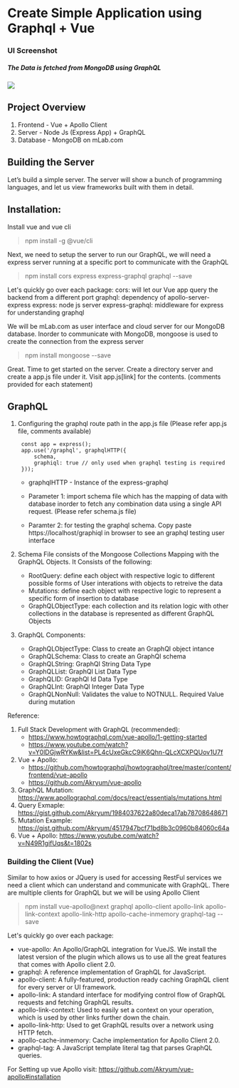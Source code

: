 # Create Simple Application using Graphql + Vue

### UI Screenshot
##### The Data is fetched from MongoDB using GraphQL
![](https://github.com/vivekkeswaran/vue-graphql-full-stack-app/blob/master/screenshots/application-overview.gif)

## Project Overview

1.  Frontend - Vue + Apollo Client
2.  Server - Node Js (Express App) + GraphQL
3.  Database - MongoDB on mLab.com

## Building the Server

Let’s build a simple server. The server will show a bunch of programming languages, and let us view frameworks built with them in detail.

## Installation:

Install vue and vue cli
> npm install -g @vue/cli

Next, we need to setup the server to run our GraphQL, we will need a express server running at a specific port to communicate with the GraphQL 
> npm install cors express express-graphql graphql --save

Let's quickly go over each package:
cors: will let our Vue app query the backend from a different port
graphql: dependency of apollo-server-express
express: node js server
express-graphql: middleware for express for understanding graphql

We will be mLab.com as user interface and cloud server for our MongoDB database. Inorder to communicate with MongoDB, mongoose is used to create the connection from the express server  
>   npm install mongoose --save

Great. Time to get started on the server. Create a directory server and create a app.js file under it. Visit app.js[link] for the contents. (comments provided for each statement)

## GraphQL

1. Configuring the graphql route path in the app.js file (Please refer app.js file, comments available)

        const app = express();
        app.use('/graphql', graphqlHTTP({ 
            schema, 
            graphiql: true // only used when graphql testing is required
        }));

    -   graphqlHTTP - Instance of the express-graphql
    -   Parameter 1: import schema file which has the mapping of data with database inorder to fetch any combination data using a single API request. (Please refer schema.js file)

    -   Paramter 2: for testing the graphql schema. Copy paste https://localhost/graphiql in browser to see an graphql testing user interface 

2.  Schema File consists of the Mongoose Collections Mapping with the GraphQL Objects. It Consists of the following:
    -   RootQuery: define each object with respective logic to different possible forms of User interations with objects to retreive the data
    -   Mutations: define each object with respective logic to represent a specific form of insertion to database
    -   GraphQLObjectType: each collection and its relation logic with other collections in the database is represented as different GraphQL Objects

3.  GraphQL Components:
    -   GraphQLObjectType: Class to create an GraphQl object intance
    -   GraphQLSchema: Class to create an GraphQl schema
    -   GraphQLString:  GraphQl String Data Type
    -   GraphQLList: GraphQl List Data Type
    -   GraphQLID: GraphQl Id Data Type 
    -   GraphQLInt: GraphQl Integer Data Type
    -   GraphQLNonNull: Validates the value to NOTNULL. Required Value during mutation

Reference: 
1. Full Stack Development with GraphQL (recommended): 
    -   https://www.howtographql.com/vue-apollo/1-getting-started
    -   https://www.youtube.com/watch?v=Y0lDGjwRYKw&list=PL4cUxeGkcC9iK6Qhn-QLcXCXPQUov1U7f
2. Vue + Apollo: 
    -   https://github.com/howtographql/howtographql/tree/master/content/frontend/vue-apollo
    -   https://github.com/Akryum/vue-apollo
3. GraphQL Mutation: https://www.apollographql.com/docs/react/essentials/mutations.html
4. Query Exmaple: https://gist.github.com/Akryum/1984037622a80deca17ab78708648671
5. Mutation Example: https://gist.github.com/Akryum/4517947bcf71bd8b3c0960b84060c64a
6. Vue + Apollo: https://www.youtube.com/watch?v=N49R1gifUqs&t=1802s  


### Building the Client (Vue)

Similar to how axios or JQuery is used for accessing RestFul services we need a client which can understand and communicate with GraphQL. There are multiple clients for GraphQL but we will be using Apollo Client
>   npm install vue-apollo@next graphql apollo-client apollo-link apollo-link-context apollo-link-http apollo-cache-inmemory graphql-tag --save

Let's quickly go over each package:
-  vue-apollo: An Apollo/GraphQL integration for VueJS. We install the latest version of the plugin which allows us to use all the great features that comes with Apollo client 2.0.
-   graphql: A reference implementation of GraphQL for JavaScript.
-   apollo-client: A fully-featured, production ready caching GraphQL client for every server or UI framework.
-   apollo-link: A standard interface for modifying control flow of GraphQL requests and fetching GraphQL results.
-   apollo-link-context: Used to easily set a context on your operation, which is used by other links further down the chain.
-   apollo-link-http: Used to get GraphQL results over a network using HTTP fetch.
-   apollo-cache-inmemory: Cache implementation for Apollo Client 2.0.
-   graphql-tag: A JavaScript template literal tag that parses GraphQL queries.

For Setting up vue Apollo visit: https://github.com/Akryum/vue-apollo#installation
